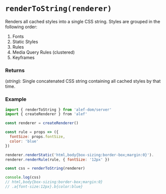 # `renderToString(renderer)`

Renders all cached styles into a single CSS string. Styles are grouped in the following order:

1. Fonts
2. Static Styles
3. Rules
4. Media Query Rules (clustered)
5. Keyframes

### Returns
(*string*): Single concatenated CSS string containing all cached styles by that time.

### Example
```javascript
import { renderToString } from 'alef-dom/server'
import { createRenderer } from 'alef'

const renderer = createRenderer()

const rule = props => ({
  fontSize: props.fontSize,
  color: 'blue'
})

renderer.renderStatic('html,body{box-sizing:border-box;margin:0}').
renderer.renderRule(rule, { fontSize: '12px' })

const css = renderToString(renderer)

console.log(css)
// html,body{box-sizing:border-box;margin:0}
// .a{font-size:12px}.b{color:blue}
```
